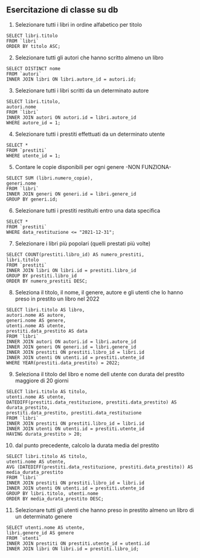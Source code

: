 ## Esercitazione di classe su db

1. Selezionare tutti i libri in ordine alfabetico per titolo

```
SELECT libri.titolo
FROM `libri`
ORDER BY titolo ASC;
```

2. Selezionare tutti gli autori che hanno scritto almeno un libro

```
SELECT DISTINCT nome
FROM `autori`
INNER JOIN libri ON libri.autore_id = autori.id;
```

3. Selezionare tutti i libri scritti da un determinato autore

```
SELECT libri.titolo,
autori.nome
FROM `libri`
INNER JOIN autori ON autori.id = libri.autore_id
WHERE autore_id = 1;
```

4. Selezionare tutti i prestiti effettuati da un determinato utente

```
SELECT *
FROM `prestiti`
WHERE utente_id = 1;
```

5. Contare le copie disponibili per ogni genere -NON FUNZIONA-

```
SELECT SUM (libri.numero_copie),
generi.nome
FROM `libri`
INNER JOIN generi ON generi.id = libri.genere_id
GROUP BY generi.id;
```

6. Selezionare tutti i prestiti restituiti entro una data specifica

```
SELECT *
FROM `prestiti`
WHERE data_restituzione <= "2021-12-31";
```

7. Selezionare i libri più popolari (quelli prestati più volte)

```
SELECT COUNT(prestiti.libro_id) AS numero_prestiti,
libri.titolo
FROM `prestiti`
INNER JOIN libri ON libri.id = prestiti.libro_id
GROUP BY prestiti.libro_id
ORDER BY numero_prestiti DESC;
```

8. Seleziona il titolo, il nome, il genere, autore e gli utenti che lo hanno preso in prestito un libro nel 2022

```
SELECT libri.titolo AS libro,
autori.nome AS autore,
generi.nome AS genere,
utenti.nome AS utente,
prestiti.data_prestito AS data
FROM `libri`
INNER JOIN autori ON autori.id = libri.autore_id
INNER JOIN generi ON generi.id = libri.genere_id
INNER JOIN prestiti ON prestiti.libro_id = libri.id
INNER JOIN utenti ON utenti.id = prestiti.utente_id
WHERE YEAR(prestiti.data_prestito) = 2022;
```

9. Seleziona il titolo del libro e nome dell utente con durata del prestito maggiore di 20 giorni

```
SELECT libri.titolo AS titolo,
utenti.nome AS utente,
DATEDIFF(prestiti.data_restituzione, prestiti.data_prestito) AS durata_prestito,
prestiti.data_prestito, prestiti.data_restituzione
FROM `libri`
INNER JOIN prestiti ON prestiti.libro_id = libri.id
INNER JOIN utenti ON utenti.id = prestiti.utente_id
HAVING durata_prestito > 20;
```

10. dal punto precedente, calcolo la durata media del prestito

```
SELECT libri.titolo AS titolo,
utenti.nome AS utente,
AVG (DATEDIFF(prestiti.data_restituzione, prestiti.data_prestito)) AS media_durata_prestito
FROM `libri`
INNER JOIN prestiti ON prestiti.libro_id = libri.id
INNER JOIN utenti ON utenti.id = prestiti.utente_id
GROUP BY libri.titolo, utenti.nome
ORDER BY media_durata_prestito DESC;
```

11. Selezionare tutti gli utenti che hanno preso in prestito almeno un libro di un determinato genere

```
SELECT utenti.nome AS utente,
libri.genere_id AS genere
FROM `utenti`
INNER JOIN prestiti ON prestiti.utente_id = utenti.id
INNER JOIN libri ON libri.id = prestiti.libro_id;
```
